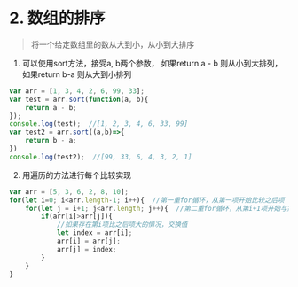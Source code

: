 # 2. 数组的排序

> 将一个给定数组里的数从大到小，从小到大排序

1. 可以使用sort方法，接受a, b两个参数，
如果return a - b 则从小到大排列，
如果return b-a 则从大到小排列
```js
var arr = [1, 3, 4, 2, 6, 99, 33];
var test = arr.sort(function(a, b){
    return a - b;
});
console.log(test);  //[1, 2, 3, 4, 6, 33, 99]
var test2 = arr.sort((a,b)=>{
    return b - a;
})
console.log(test2);  //[99, 33, 6, 4, 3, 2, 1]
```
2. 用遍历的方法进行每个比较实现

```js
var arr = [5, 3, 6, 2, 8, 10];
for(let i=0; i<arr.length-1; i++){  //第一重for循环，从第一项开始比较之后项
    for(let j = i+1; j<arr.length; j++){  //第二重for循环，从第i+1项开始与第i项比较
        if(arr[i]>arr[j]){
            //如果存在第i项比之后项大的情况，交换值
            let index = arr[i];
            arr[i] = arr[j];
            arr[j] = index;
        }
    }
}
```